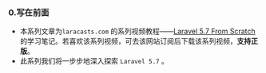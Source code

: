 ### 0.写在前面
* 本系列文章为`laracasts.com` 的系列视频教程——[Laravel 5.7 From Scratch](https://laracasts.com/series/laravel-from-scratch-2018) 的学习笔记。若喜欢该系列视频，可去该网站订阅后下载该系列视频，**支持正版**。
* 此系列我们将一步步地深入探索 `Laravel 5.7` 。